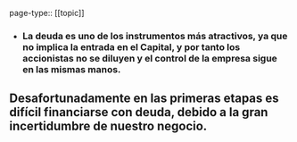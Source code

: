 page-type:: [[topic]]
- ### La deuda es uno de los instrumentos más atractivos, ya que no implica la entrada en el Capital, y por tanto los accionistas no se diluyen y el control de la empresa sigue en las mismas manos.

Desafortunadamente en las primeras etapas es difícil financiarse con deuda, debido a la gran incertidumbre de nuestro negocio.
  - 


